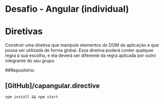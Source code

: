 # Desafio - Angular (individual)
# Diretivas


Construir uma diretiva que manipule elementos do DOM da aplicação e que possa ser utilizada de forma global. Essa diretiva poderá conter qualquer regra à sua escolha, e ela deverá ser diferente da regra aplicada por outro integrante do seu grupo.


##Repositório:
##  [GitHub]/capangular.directive

```
npm install && npm start
```
